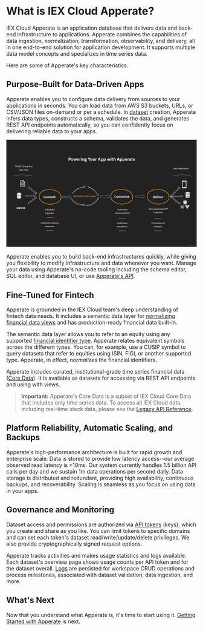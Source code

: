# What is IEX Cloud Apperate?

IEX Cloud Apperate is an application database that delivers data and back-end infrastructure to applications. Apperate combines the capabilities of data ingestion, normalization, transformation, observability, and delivery, all in one end-to-end solution for application development. It supports multiple data model concepts and specializes in time series data.

Here are some of Apperate's key characteristics.

## Purpose-Built for Data-Driven Apps

Apperate enables you to configure data delivery from sources to your applications in seconds. You can load data from AWS S3 buckets, URLs, or CSV/JSON files on-demand or per a schedule. In <!-- one-step --> [dataset](../reference/glossary.md#dataset) creation, Apperate infers data types, constructs a schema, validates the data, and generates REST API endpoints automatically, so you can confidently focus on delivering reliable data to your apps.

![](./what-is-iex-cloud-apperate/powering-app-with-apperate.png)

Apperate enables you to build back-end infrastructures quickly, while giving you flexibility to modify infrastructure and data whenever you want. Manage your data using Apperate's no-code tooling including the schema editor, SQL editor, and database UI, or use [Apperate's API](../interacting-with-your-data/apperate-api-basics.md). 

## Fine-Tuned for Fintech

Apperate is grounded in the IEX Cloud team's deep understanding of fintech data neads. It includes a semantic data layer for [normalizing financial data views](../managing-your-data/defining-schemas/normalization.md) and has production-ready financial data built-in.

The semantic data layer allows you to refer to an equity using any supported [financial identifier type](../reference/financial-identifiers.md). Apperate relates equivalent symbols across the different types. You can, for example, use a CUSIP symbol to query datasets that refer to equities using ISIN, FIGI, or another supported type. Apperate, in effect, *normalizes* the financial identifiers.

Apperate includes curated, institutional-grade time series financial data ([Core Data](./production-ready-core-data.md)). It is available as datasets for accessing via REST API endpoints and using with views.

> **Important:** Apperate's Core Data is a subset of IEX Cloud Core Data that includes only time series data. To access all IEX Cloud data, including real-time stock data, please see the [Legacy API Reference](https://iexcloud.io/docs/api/).

## Platform Reliability, Automatic Scaling, and Backups

Apperate's high-performance architecture is built for rapid growth and enterprise scale. Data is stored to provide low latency access--our average observed read latency is <10ms. Our system currently handles 1.5 billion API calls per day and we sustain 1m data operations per second daily. Data storage is distributed and redundant, providing high availability, continuous backups, and recoverability. Scaling is seamless as you focus on using data in your apps.

## Governance and Monitoring

Dataset access and permissions are authorized via [API tokens](../administration/access-and-security.md) (keys), which you create and share as you like. You can limit tokens to specific domains and can set each token's dataset read/write/update/delete privileges. We also provide cryptographically signed request options. 

Apperate tracks activities and makes usage statistics and logs available. Each dataset's overview page shows usage counts per API token and for the dataset overall. [Logs](../administration/monitoring-deployments.md) are persisted for workspace CRUD operations and process milestones, associated with dataset validation, data ingestion, and more.

## What's Next

Now that you understand what Apperate is, it's time to start using it. [Getting Started with Apperate](./getting-started-with-an-example-dataset.md) is next.